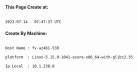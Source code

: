 
   
#### This Page Create at:

```bash

2023-07-14 - 07:47:37 UTC

```

#### Create By Machine:

```bash

Host Name : fv-az461-538

platform  : Linux-5.15.0-1041-azure-x86_64-with-glibc2.35

Ip Local  : 10.1.238.0

```

